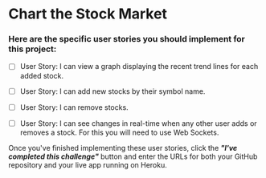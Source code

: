 # Chart the Stock Market


### Here are the specific user stories you should implement for this project:

- [ ] User Story: I can view a graph displaying the recent trend lines for each added stock.

- [ ] User Story: I can add new stocks by their symbol name.

- [ ] User Story: I can remove stocks.

- [ ] User Story: I can see changes in real-time when any other user adds or removes a stock. For this you will need to use Web Sockets.

Once you've finished implementing these user stories, click the **_"I've completed this challenge"_** button and enter the URLs for both your GitHub repository and your live app running on Heroku.